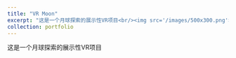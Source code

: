 ```yaml
---
title: "VR Moon"
excerpt: "这是一个月球探索的展示性VR项目<br/><img src='/images/500x300.png'>"
collection: portfolio
---
```


这是一个月球探索的展示性VR项目

